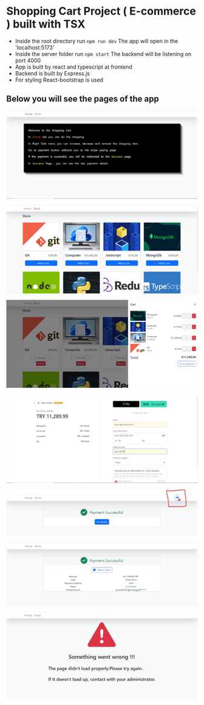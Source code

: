 # Shopping Cart Project ( E-commerce ) built with TSX

- Inside the root directory run `npm run dev` The app will open in the 'localhost:5173'
- Inside the server folder run `npm start` The backend will be listening on port 4000
- App is built by react and typescript at frontend
- Backend is built by Express.js
- For styling React-bootstrap is used


## Below you will see the pages of the app


![alt text](https://github.com/barisdevjs/tsx-shopping-card/blob/main/screenshots/home.jpg)

![alt text](https://github.com/barisdevjs/tsx-shopping-card/blob/main/screenshots/store1.jpg)

![alt text](https://github.com/barisdevjs/tsx-shopping-card/blob/main/screenshots/store2.jpg)

![alt text](https://github.com/barisdevjs/tsx-shopping-card/blob/main/screenshots/pay1.jpg)

![alt text](https://github.com/barisdevjs/tsx-shopping-card/blob/main/screenshots/success1.jpg)

![alt text](https://github.com/barisdevjs/tsx-shopping-card/blob/main/screenshots/success2.jpg)

![alt text](https://github.com/barisdevjs/tsx-shopping-card/blob/main/screenshots/cancel.jpg)

